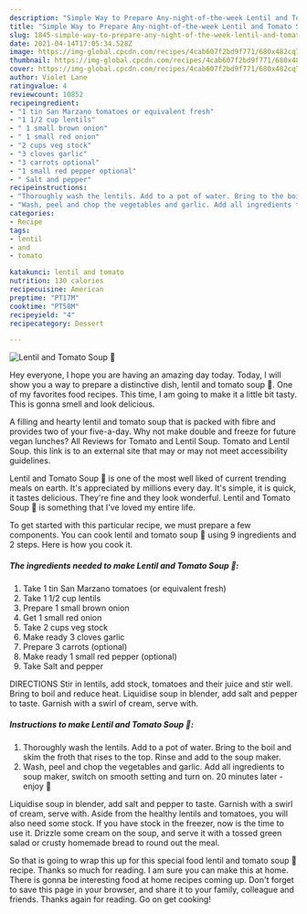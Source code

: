 ```yaml
---
description: "Simple Way to Prepare Any-night-of-the-week Lentil and Tomato Soup 🌱"
title: "Simple Way to Prepare Any-night-of-the-week Lentil and Tomato Soup 🌱"
slug: 1845-simple-way-to-prepare-any-night-of-the-week-lentil-and-tomato-soup
date: 2021-04-14T17:05:34.528Z
image: https://img-global.cpcdn.com/recipes/4cab607f2bd9f771/680x482cq70/lentil-and-tomato-soup-recipe-main-photo.jpg
thumbnail: https://img-global.cpcdn.com/recipes/4cab607f2bd9f771/680x482cq70/lentil-and-tomato-soup-recipe-main-photo.jpg
cover: https://img-global.cpcdn.com/recipes/4cab607f2bd9f771/680x482cq70/lentil-and-tomato-soup-recipe-main-photo.jpg
author: Violet Lane
ratingvalue: 4
reviewcount: 10852
recipeingredient:
- "1 tin San Marzano tomatoes or equivalent fresh"
- "1 1/2 cup lentils"
- " 1 small brown onion"
- " 1 small red onion"
- "2 cups veg stock"
- "3 cloves garlic"
- "3 carrots optional"
- "1 small red pepper optional"
- " Salt and pepper"
recipeinstructions:
- "Thoroughly wash the lentils. Add to a pot of water. Bring to the boil and skim the froth that rises to the top. Rinse and add to the soup maker."
- "Wash, peel and chop the vegetables and garlic. Add all ingredients to soup maker, switch on smooth setting and turn on. 20 minutes later - enjoy 🥣"
categories:
- Recipe
tags:
- lentil
- and
- tomato

katakunci: lentil and tomato 
nutrition: 130 calories
recipecuisine: American
preptime: "PT17M"
cooktime: "PT58M"
recipeyield: "4"
recipecategory: Dessert

---
```



![Lentil and Tomato Soup 🌱](https://img-global.cpcdn.com/recipes/4cab607f2bd9f771/680x482cq70/lentil-and-tomato-soup-recipe-main-photo.jpg)

Hey everyone, I hope you are having an amazing day today. Today, I will show you a way to prepare a distinctive dish, lentil and tomato soup 🌱. One of my favorites food recipes. This time, I am going to make it a little bit tasty. This is gonna smell and look delicious.

A filling and hearty lentil and tomato soup that is packed with fibre and provides two of your five-a-day. Why not make double and freeze for future vegan lunches? All Reviews for Tomato and Lentil Soup. Tomato and Lentil Soup. this link is to an external site that may or may not meet accessibility guidelines.

Lentil and Tomato Soup 🌱 is one of the most well liked of current trending meals on earth. It's appreciated by millions every day. It's simple, it is quick, it tastes delicious. They're fine and they look wonderful. Lentil and Tomato Soup 🌱 is something that I've loved my entire life.


To get started with this particular recipe, we must prepare a few components. You can cook lentil and tomato soup 🌱 using 9 ingredients and 2 steps. Here is how you cook it.

<!--inarticleads1-->

##### The ingredients needed to make Lentil and Tomato Soup 🌱:

1. Take 1 tin San Marzano tomatoes (or equivalent fresh)
1. Take 1 1/2 cup lentils
1. Prepare  1 small brown onion
1. Get  1 small red onion
1. Take 2 cups veg stock
1. Make ready 3 cloves garlic
1. Prepare 3 carrots (optional)
1. Make ready 1 small red pepper (optional)
1. Take  Salt and pepper


DIRECTIONS Stir in lentils, add stock, tomatoes and their juice and stir well. Bring to boil and reduce heat. Liquidise soup in blender, add salt and pepper to taste. Garnish with a swirl of cream, serve with. 

<!--inarticleads2-->

##### Instructions to make Lentil and Tomato Soup 🌱:

1. Thoroughly wash the lentils. Add to a pot of water. Bring to the boil and skim the froth that rises to the top. Rinse and add to the soup maker.
1. Wash, peel and chop the vegetables and garlic. Add all ingredients to soup maker, switch on smooth setting and turn on. 20 minutes later - enjoy 🥣


Liquidise soup in blender, add salt and pepper to taste. Garnish with a swirl of cream, serve with. Aside from the healthy lentils and tomatoes, you will also need some stock. If you have stock in the freezer, now is the time to use it. Drizzle some cream on the soup, and serve it with a tossed green salad or crusty homemade bread to round out the meal. 

So that is going to wrap this up for this special food lentil and tomato soup 🌱 recipe. Thanks so much for reading. I am sure you can make this at home. There is gonna be interesting food at home recipes coming up. Don't forget to save this page in your browser, and share it to your family, colleague and friends. Thanks again for reading. Go on get cooking!
